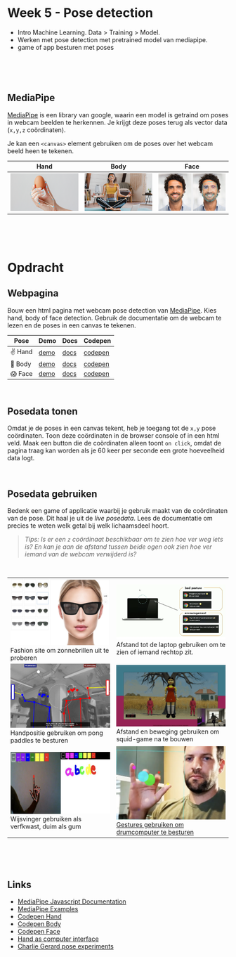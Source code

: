 # Week 5 - Pose detection

- Intro Machine Learning. Data > Training > Model.
- Werken met pose detection met pretrained model van mediapipe.
- game of app besturen met poses

<br><br><br>

## MediaPipe

[MediaPipe](https://developers.google.com/mediapipe/solutions/examples) is een library van google, waarin een model is getraind om poses in webcam beelden te herkennen. Je krijgt deze poses terug als vector data (`x,y,z` coördinaten). 

Je kan een `<canvas>` element gebruiken om de poses over het webcam beeld heen te tekenen.

| Hand | Body | Face |
| ---- | ---- | ---- |
| <img src="../images/hand_landmark_960.png" width="400"> | <img src="../images/pose_detector_960.png" width="400"> | <img src="../images/face_landmarker_960.png" width="400"> |

<br><br><br>

# Opdracht

## Webpagina

Bouw een html pagina met webcam pose detection van [MediaPipe](https://developers.google.com/mediapipe/solutions/examples). Kies hand, body of face detection. Gebruik de documentatie om de webcam te lezen en de poses in een canvas te tekenen.

|Pose|Demo|Docs|Codepen|
|---|---|---|---|
| ✌️ Hand | [demo]((https://mediapipe-studio.webapps.google.com/demo/hand_landmarker)) | [docs]((https://developers.google.com/mediapipe/solutions/vision/hand_landmarker#get_started)) | [codepen](https://codepen.io/mediapipe-preview/pen/gOKBGPN) |
| 🕺 Body | [demo](https://mediapipe-studio.webapps.google.com/demo/pose_landmarker) | [docs](https://developers.google.com/mediapipe/solutions/vision/pose_landmarker#get_started) | [codepen](https://codepen.io/mediapipe-preview/pen/abRLMxN) |
| 😱 Face | [demo](https://mediapipe-studio.webapps.google.com/demo/face_landmarker) | [docs](https://developers.google.com/mediapipe/solutions/vision/face_landmarker#get_started) | [codepen](https://codepen.io/mediapipe-preview/pen/OJBVQJm) |

<br>

## Posedata tonen

Omdat je de poses in een canvas tekent, heb je toegang tot de `x,y` pose coördinaten. Toon deze coördinaten in de browser console of in een html veld. Maak een button die de coördinaten alleen toont `on click`, omdat de pagina traag kan worden als je 60 keer per seconde een grote hoeveelheid data logt.

<br>

## Posedata gebruiken

Bedenk een game of applicatie waarbij je gebruik maakt van de coördinaten van de pose. Dit haal je uit de *live posedata*. Lees de documentatie om precies te weten welk getal bij welk lichaamsdeel hoort.

> *Tips: Is er een `z` coördinaat beschikbaar om te zien hoe ver weg iets is? En kan je aan de afstand tussen beide ogen ook zien hoe ver iemand van de webcam verwijderd is?*

<br>

|  |  |
|--|--|
| <img src="../images/pose-sun.png" width="400"><br>Fashion site om zonnebrillen uit te proberen| <img src="../images/posture.png" width="400"><br>Afstand tot de laptop gebruiken om te zien of iemand rechtop zit. |
| <img src="../images/posepong.png" width="400"><br>Handpositie gebruiken om pong paddles te besturen | <img src="../images/pose-squid.png" width="400"><br>Afstand en beweging gebruiken om squid-game na te bouwen |
| <img src="../images/paint.png" width="400"><br>Wijsvinger gebruiken als verfkwast, duim als gum |<img src="../images/drumgesture.png" width="400"><br>[Gestures gebruiken om drumcomputer te besturen](https://youtube.com/shorts/zQ8Il7xyVQk) | 


<br><br><br>

## Links

- [MediaPipe Javascript Documentation](https://developers.google.com/mediapipe/api/solutions/js/tasks-vision)
- [MediaPipe Examples](https://developers.google.com/mediapipe/solutions/examples)
- [Codepen Hand](https://codepen.io/mediapipe-preview/pen/gOKBGPN)
- [Codepen Body](https://codepen.io/mediapipe-preview/pen/abRLMxN)
- [Codepen Face](https://codepen.io/mediapipe-preview/pen/OJBVQJm)
- [Hand as computer interface](https://medium.spatialpixel.com/turning-your-hand-into-a-keyboard-6b21d092cfd0)
- [Charlie Gerard pose experiments](https://charliegerard.dev/projects)